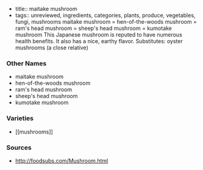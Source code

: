 - title:: maitake mushroom
- tags:: unreviewed, ingredients, categories, plants, produce, vegetables, fungi, mushrooms
maitake mushroom = hen-of-the-woods mushroom = ram's head mushroom = sheep's head mushroom = kumotake mushroom This Japanese mushroom is reputed to have numerous health benefits. It also has a nice, earthy flavor. Substitutes: oyster mushrooms (a close relative)

### Other Names

* maitake mushroom
* hen-of-the-woods mushroom
* ram's head mushroom
* sheep's head mushroom
* kumotake mushroom

### Varieties

* [[mushrooms]]

### Sources
* http://foodsubs.com/Mushroom.html
